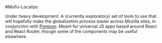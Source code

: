 #MoFo-Localize

Under heavy development. A (currently exploratory) set of tools to use that will hopefully make the globalization process easier across Mozilla sites, in conjunction with [Pontoon](https://pontoon.mozilla.org/). Meant for universal JS apps based around React and React Router, though some of the components may be useful elsewhere.